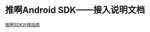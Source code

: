 # 推啊Android SDK——接入说明文档

    
  [推啊SDK对接指南](https://yun.duiba.com.cn/tuia/sdk/html/推啊广告SDK-Android-V2.0.1.X-2.md.html)